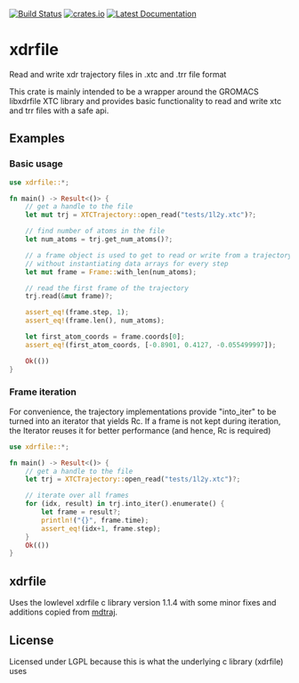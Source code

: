 [![Build Status](https://travis-ci.org/danijoo/xdrfile.svg?branch=master)](https://travis-ci.org/danijoo/xdrfile) [![crates.io](https://img.shields.io/badge/crates.io-orange.svg?longCache=true)](https://www.crates.io/crates/xdrfile) [![Latest Documentation](https://docs.rs/xdrfile/badge.svg)](https://docs.rs/xdrfile)

# xdrfile
Read and write xdr trajectory files in .xtc and .trr file format

This crate is mainly intended to be a wrapper around the GROMACS libxdrfile
XTC library and provides basic functionality to read and write xtc and trr
files with a safe api.

## Examples
### Basic usage
```rust
use xdrfile::*;

fn main() -> Result<()> {
    // get a handle to the file
    let mut trj = XTCTrajectory::open_read("tests/1l2y.xtc")?;

    // find number of atoms in the file
    let num_atoms = trj.get_num_atoms()?;

    // a frame object is used to get to read or write from a trajectory
    // without instantiating data arrays for every step
    let mut frame = Frame::with_len(num_atoms);

    // read the first frame of the trajectory
    trj.read(&mut frame)?;

    assert_eq!(frame.step, 1);
    assert_eq!(frame.len(), num_atoms);

    let first_atom_coords = frame.coords[0];
    assert_eq!(first_atom_coords, [-0.8901, 0.4127, -0.055499997]);

    Ok(())
}
```

### Frame iteration
For convenience, the trajectory implementations provide "into_iter" to
be turned into an iterator that yields Rc<Frame>. If a frame is not kept
during iteration, the Iterator reuses it for better performance (and hence,
Rc is required)

```rust
use xdrfile::*;

fn main() -> Result<()> {
    // get a handle to the file
    let trj = XTCTrajectory::open_read("tests/1l2y.xtc")?;

    // iterate over all frames
    for (idx, result) in trj.into_iter().enumerate() {
        let frame = result?;
        println!("{}", frame.time);
        assert_eq!(idx+1, frame.step);
    }
    Ok(())
}
```

## xdrfile
Uses the lowlevel xdrfile c library version 1.1.4 with some minor fixes and additions copied from [mdtraj](https://github.com/mdtraj/mdtraj).



## License
Licensed under LGPL because this is what the underlying c library (xdrfile) uses
